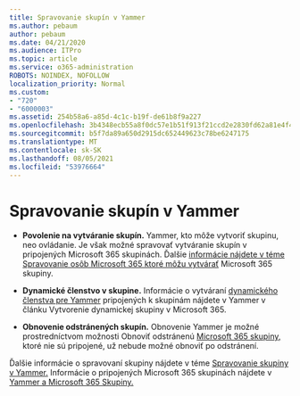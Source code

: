 ```yaml
---
title: Spravovanie skupín v Yammer
ms.author: pebaum
author: pebaum
ms.date: 04/21/2020
ms.audience: ITPro
ms.topic: article
ms.service: o365-administration
ROBOTS: NOINDEX, NOFOLLOW
localization_priority: Normal
ms.custom:
- "720"
- "6000003"
ms.assetid: 254b58a6-a85d-4c1c-b19f-de61b8f9a227
ms.openlocfilehash: 3b4348ecb55a8f0dc57e1b51f913f21ccd2e2830fd62a81e4f47a77ef371a226
ms.sourcegitcommit: b5f7da89a650d2915dc652449623c78be6247175
ms.translationtype: MT
ms.contentlocale: sk-SK
ms.lasthandoff: 08/05/2021
ms.locfileid: "53976664"
---
```

# <a name="manage-groups-in-yammer"></a>Spravovanie skupín v Yammer

- **Povolenie na vytváranie skupín.** Yammer, kto môže vytvoriť skupinu, neo ovládanie. Je však možné spravovať vytváranie skupín v pripojených Microsoft 365 skupinách. Ďalšie [informácie nájdete v téme Spravovanie osôb Microsoft 365 ktoré môžu vytvárať](https://docs.microsoft.com/microsoft-365/admin/create-groups/manage-creation-of-groups) Microsoft 365 skupiny.

- **Dynamické členstvo v skupine.** Informácie o vytváraní [dynamického členstva pre Yammer](https://docs.microsoft.com/yammer/manage-yammer-groups/create-a-dynamic-group) pripojených k skupinám nájdete v Yammer v článku Vytvorenie dynamickej skupiny v Microsoft 365.

- **Obnovenie odstránených skupín.** Obnovenie Yammer je možné prostredníctvom možnosti Obnoviť odstránenú [Microsoft 365 skupiny,](https://docs.microsoft.com/microsoft-365/admin/create-groups/restore-deleted-group) ktoré nie sú pripojené, už nebude možné obnoviť po odstránení.

Ďalšie informácie o spravovaní skupiny nájdete v téme [Spravovanie skupiny v Yammer.](https://support.office.com/article/Manage-a-group-in-Yammer-6e05c6d6-5548-4c88-89cd-e6757a514ef2) Informácie o pripojených Microsoft 365 skupinách nájdete v [Yammer a Microsoft 365 Skupiny.](https://docs.microsoft.com/yammer/manage-yammer-groups/yammer-and-office-365-groups)
  